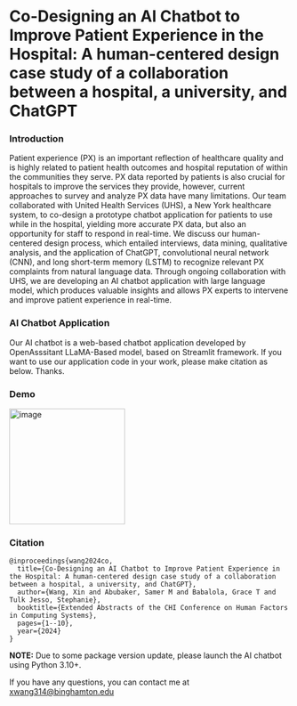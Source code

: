 # Co-Designing an AI Chatbot to Improve Patient Experience in the Hospital: A human-centered design case study of a collaboration between a hospital, a university, and ChatGPT
### Introduction
Patient experience (PX) is an important reflection of healthcare quality and is highly related to patient health outcomes and hospital reputation of within the communities they serve. PX data reported by patients is also crucial for hospitals to improve the services they provide, however, current approaches to survey and analyze PX data have many limitations. Our team collaborated with United Health Services (UHS), a New York healthcare system, to co-design a prototype chatbot application for patients to use while in the hospital, yielding more accurate PX data, but also an opportunity for staff to respond in real-time. We discuss our human-centered design process, which entailed interviews, data mining, qualitative analysis, and the application of ChatGPT, convolutional neural network (CNN), and long short-term memory (LSTM) to recognize relevant PX complaints from natural language data. Through ongoing collaboration with UHS, we are developing an AI chatbot application with large language model, which produces valuable insights and allows PX experts to intervene and improve patient experience in real-time.

### AI Chatbot Application
Our AI chatbot is a web-based chatbot application developed by OpenAsssitant LLaMA-Based model, based on Streamlit framework. If you want to use our application code in your work, please make citation as below. Thanks.

### Demo
<img width="208" alt="image" src="https://github.com/xin-wang-kr/streamlit-AI-chatbot/assets/28020765/ce95fcc1-b27c-4713-8e15-31700b8e0247">


### Citation
```
@inproceedings{wang2024co,
  title={Co-Designing an AI Chatbot to Improve Patient Experience in the Hospital: A human-centered design case study of a collaboration between a hospital, a university, and ChatGPT},
  author={Wang, Xin and Abubaker, Samer M and Babalola, Grace T and Tulk Jesso, Stephanie},
  booktitle={Extended Abstracts of the CHI Conference on Human Factors in Computing Systems},
  pages={1--10},
  year={2024}
}
```


__NOTE:__
Due to some package version update, please launch the AI chatbot using Python 3.10+.

If you have any questions, you can contact me at xwang314@binghamton.edu
